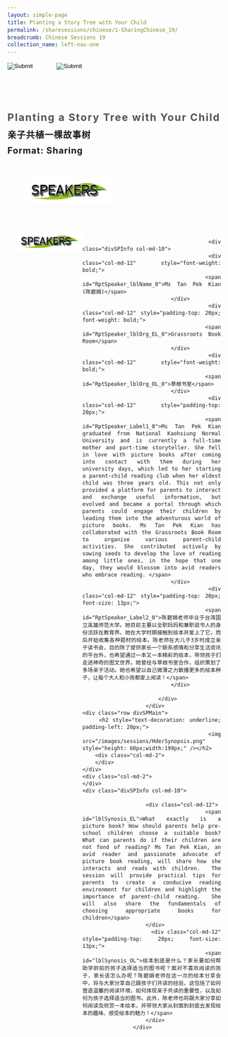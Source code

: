 ```yaml
---
layout: simple-page
title: Planting a Story Tree with Your Child
permalink: /sharesessions/chinese/1-SharingChinese_19/
breadcrumb: Chinese Sessions 19
collection_name: left-nav-one
---
```




<input type="image" name="btnBack" id="btnBack" onclick="goBack()" src="/images/btnBack.png" style="height:70px;">
<input type="image" name="btnRegister" id="btnRegister" src="/images/btnClosed.png"
    style="height:70px;padding-left: 50px;" />

<link href="/misc/bootstrap.min.css" rel="stylesheet" />
<link href="/misc/Site.css" rel="stylesheet" />
<style>
    .divSPMain {
        padding: 20px;
        padding-top: 20px;
        text-align: justify;
        border-radius: 20px;
    }
    .divSPInfo {
        padding-top: 1px;
    }
</style>
<script>
        function goBack() {
          window.history.back();
        }
        </script>
        
<div id="PanelSess">
    <div class="col-md-12" style="padding-top: 40px;">
        <b>
            <span id="lblTitle_EL" style="font-weight: bold; font-size: 23px; letter-spacing: 2px; color: #525252">
                Planting a Story Tree with Your Child</span></b>
    </div>
    <div class="col-md-12" style="padding-top: 10px;">
        <span id="lblTitle_OL" style="font-weight: bold; font-size: 20px; letter-spacing: 1px;">
        亲子共植一棵故事树</span>
    </div>
    <div class="col-md-12" style="padding-top: 10px;">
        <span id="tblFormat" style="font-weight: bold; font-size: 20px; letter-spacing: 1px;"><b>Format:</b>
            Sharing</span>
    </div>
    <div class="row divSPMain">
        <h2 style="text-decoration: underline; padding-left: 20px;">
            <img src="/images/sessions/HDerSpeakers.png" style="height: 60px;width:199px;" /></h2>
        <div class="col-md-2">
        </div>
    </div>
<div class="row divSPMain">
                            <div class="col-md-2">
                                <img id="RptSpeaker_Img_0" src="/images/sessions/HDerSpeakers.png" style="float: left; width: 150px;" />
                            </div>

                            <div class="divSPInfo col-md-10">
                                <div class="col-md-12" style="font-weight: bold;">
                                    <span id="RptSpeaker_lblName_0">Ms Tan Pek Kian (陈碧娟)</span>
                                </div>
                                <div class="col-md-12" style="padding-top: 20px; font-weight: bold;">
                                    <span id="RptSpeaker_lblOrg_EL_0">Grassroots Book Room</span>
                                </div>
                                <div class="col-md-12" style="font-weight: bold;">
                                    <span id="RptSpeaker_lblOrg_OL_0">草根书室</span>
                                </div>
                                <div class="col-md-12" style="padding-top: 20px;">
                                    <span id="RptSpeaker_Label1_0">Ms Tan Pek Kian graduated from National Kaohsiung Normal University and is currently a full-time mother and part-time storyteller. She fell in love with picture books after coming into contact with them during her university days, which led to her starting a parent-child reading club when her eldest child was three years old. This not only provided a platform for parents to interact and exchange useful information, but evolved and became a portal through which parents could engage their children by leading them into the adventurous world of picture books. Ms Tan Pek Kian has collaborated with the Grassroots Book Room to organise various parent-child activities. She contributed actively by sowing seeds to develop the love of reading among little ones, in the hope that one day, they would blossom into avid readers who embrace reading. </span>
                                </div>
                                <div class="col-md-12" style="padding-top: 20px; font-size: 13px;">
                                    <span id="RptSpeaker_Label2_0">陈碧娟老师毕业于台湾国立高雄师范大学。她目前主要以全职妈妈和兼职说书人的身份活跃在教育界。她在大学时期接触到绘本并爱上了它，而后开始收集各种题材的绘本。陈老师在大儿子3岁时成立亲子读书会，目的除了提供家长一个联系感情和分享生活资讯的平台外，也希望通过一本又一本精彩的绘本，带领孩子们走进神奇的图文世界。她曾经与草根书室合作，组织策划了多场亲子活动。她也希望以自己微薄之力散播更多的绘本种子，让每个大人和小孩都爱上阅读！</span>
                                </div>

                            </div>
                        </div>
    <div class="row divSPMain">
        <h2 style="text-decoration: underline; padding-left: 20px;">
            <img src="/images/sessions/HderSynopsis.png" style="height: 60px;width:199px;" /></h2>
        <div class="col-md-2">
        </div>
    </div>
    <div class="col-md-2">
    </div>
    <div class="divSPInfo col-md-10">

                        <div class="col-md-12">
                            <span id="lblSynosis_EL">What exactly is a picture book? How should parents help pre-school children choose a suitable book? What can parents do if their children are not fond of reading? Ms Tan Pek Kian, an avid reader and passionate advocate of picture book reading, will share how she interacts and reads with children.  The session will provide practical tips for parents to create a conducive reading environment for children and highlight the importance of parent-child reading.  She will also share the fundamentals of choosing appropriate books for children</span>
                        </div>
                        <div class="col-md-12" style="padding-top: 20px; font-size: 13px;">
                            <span id="lblSynosis_OL">绘本到底是什么？家长要如何帮助学龄前的孩子选择适当的图书呢？面对不喜欢阅读的孩子，家长该怎么办呢？陈碧娟老师在这一次的绘本分享会中，将与大家分享自己跟孩子们共读的经验，这包括了如何营造温馨的阅读环境，如何体现亲子共读的重要性，以及如何为孩子选择适当的图书。此外，陈老师也将跟大家分享如何阅读及欣赏一本绘本，并带领大家从封面到封底去发现绘本的趣味、感受绘本的魅力！</span>
                        </div>
                    </div>

</div>
